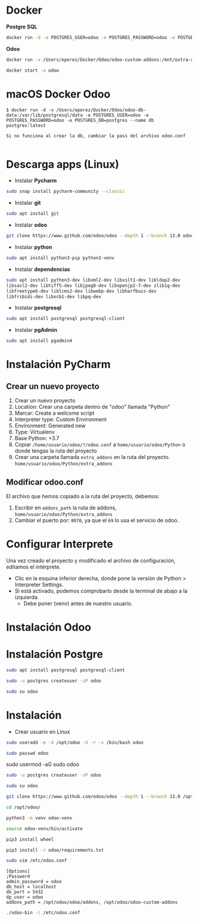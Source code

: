 

# Docker

**Postgre SQL**

```bash
docker run -d -e POSTGRES_USER=odoo -e POSTGRES_PASSWORD=odoo -e POSTGRES_DB=postgres --name db postgres
```

**Odoo**

```bash
docker run -v /Users/eperez/Docker/Odoo/odoo-custom-addons:/mnt/extra-addons -v /Users/eperez/Docker/Odoo/odoo-conf:/etc/odoo -p 8069:8069 --name odoo --link db:db -t odoo:latest
```

```bash
docker start -a odoo
```


# macOS Docker Odoo

```
$ docker run -d -v /Users/eperez/Docker/Odoo/odoo-db-data:/var/lib/postgresql/data -e POSTGRES_USER=odoo -e POSTGRES_PASSWORD=odoo -e POSTGRES_DB=postgres --name db postgres:latest

Si no funciona al crear la db, cambiar la pass del archivo odoo.conf


```

# Descarga apps (Linux)

- Instalar **Pycharm**
```bash
sudo snap install pycharm-community --classic
```

- Instalar **git**
```bash
sudo apt install git
```

- Instalar **odoo**
```bash
git clone https://www.github.com/odoo/odoo --depth 1 --branch 13.0 odoo
```

- Instalar **python**
```bash
sudo apt install python3-pip python3-venv
```

- Instalar **dependencias**
```bash
sudo apt install python3-dev libxml2-dev libxslt1-dev libldap2-dev
libsasl2-dev libtiff5-dev libjpeg8-dev libopenjp2-7-dev zlib1g-dev
libfreetype6-dev liblcms2-dev libwebp-dev libharfbuzz-dev
libfribidi-dev libxcb1-dev libpq-dev
```

- Instalar **postgresql**
```bash
sudo apt install postgresql postgresql-client
```

- Instalar **pgAdmin**
```bash
sudo apt install pgadmin4
```


# Instalación PyCharm
## Crear un nuevo proyecto

1. Crear un nuevo proyecto
2. Location: Crear una carpeta dentro de "odoo" llamada "Python"
3. Marcar: Create a welcome script
4. Interpreter type: Custom Environment
5. Environment: Generated new
6. Type: Virtualenv
7. Base Python: +3.7
8. Copiar `/home/usuario/odoo/?/odoo.conf` a `home/usuario/odoo/Python` o donde tengas la ruta del proyecto
9. Crear una carpeta llamada `extra_addons` en la ruta del proyecto. `home/usuario/odoo/Python/extra_addons`

## Modificar odoo.conf

El archivo que hemos copiado a la ruta del proyecto, debemos:
1. Escribir en `addons_path` la ruta de addons, `home/usuario/odoo/Python/extra_addons`
2. Cambiar el puerto por: `8070`, ya que el `69` lo usa el servicio de odoo.

# Configurar Interprete

Una vez creado el proyecto y modificado el archivo de configuración, editamos el intérprete.
- Clic en la esquina inferior derecha, donde pone la versión de Python > Interpreter Settings.
- Si está activado, podemos comprobarlo desde la terminal de abajo a la izquierda.
	- Debe poner (venv) antes de nuestro usuario.

# Instalación Odoo


# Instalación Postgre

```bash
sudo apt install postgresql postgresql-client
```

```bash
sudo -u postgres createuser -sP odoo
```

```bash
sudo su odoo
```




# Instalación 

- Crear usuario en Linux
```bash
sudo useradd -m -d /opt/odoo -U -r -s /bin/bash odoo
```

```bash
sudo passwd odoo
```

sudo usermod -aG sudo odoo
```bash
sudo -u postgres createuser -sP odoo
``` 

```bash
sudo su odoo
``` 

```bash
git clone https://www.github.com/odoo/odoo --depth 1 --branch 13.0 /opt/odoo/odoo
``` 

```bash
cd /opt/odoo/
```

```bash
python3 -m venv odoo-venv
``` 

```bash
source odoo-venv/bin/activate
``` 

```bash
pip3 install wheel
``` 

```bash
pip3 install -r odoo/requirements.txt
``` 

```bash
sudo vim /etc/odoo.conf
``` 

```
[Options]
;Password 
admin_password = odoo
db_host = localhost
db_port = 5432
dp_user = odoo
addons_path = /opt/odoo/odoo/addons, /opt/odoo/odoo-custom-addons
``` 

```bash
./odoo-bin -c /etc/odoo.conf
``` 


